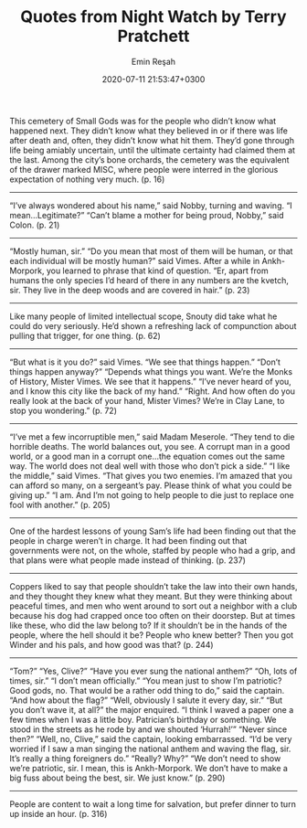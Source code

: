 ﻿---
title: Quotes from Night Watch by Terry Pratchett 
author: Emin Reşah
date:  2020-07-11 21:53:47+0300
expiryDate:
dp: 14972
featured_image: /images/header-26.jpg
---


This cemetery of Small Gods was for the people who didn’t know what happened next. They didn’t know what they believed in or if there was life after death and, often, they didn’t know what hit them. They’d gone through life being amiably uncertain, until the ultimate certainty had claimed them at the last. Among the city’s bone orchards, the cemetery was the equivalent of the drawer marked MISC, where people were interred in the glorious expectation of nothing very much. (p. 16)

---

“I’ve always wondered about his name,” said Nobby, turning and waving. “I mean…Legitimate?” “Can’t blame a mother for being proud, Nobby,” said Colon. (p. 21)

---

“Mostly human, sir.” “Do you mean that most of them will be human, or that each individual will be mostly human?” said Vimes. After a while in Ankh-Morpork, you learned to phrase that kind of question. “Er, apart from humans the only species I’d heard of there in any numbers are the kvetch, sir. They live in the deep woods and are covered in hair.” (p. 23)

---

Like many people of limited intellectual scope, Snouty did take what he could do very seriously. He’d shown a refreshing lack of compunction about pulling that trigger, for one thing. (p. 62)

---

“But what is it you do?” said Vimes. “We see that things happen.” “Don’t things happen anyway?” “Depends what things you want. We’re the Monks of History, Mister Vimes. We see that it happens.” “I’ve never heard of you, and I know this city like the back of my hand.” “Right. And how often do you really look at the back of your hand, Mister Vimes? We’re in Clay Lane, to stop you wondering.” (p. 72)

---

“I’ve met a few incorruptible men,” said Madam Meserole. “They tend to die horrible deaths. The world balances out, you see. A corrupt man in a good world, or a good man in a corrupt one…the equation comes out the same way. The world does not deal well with those who don’t pick a side.” “I like the middle,” said Vimes. “That gives you two enemies. I’m amazed that you can afford so many, on a sergeant’s pay. Please think of what you could be giving up.” “I am. And I’m not going to help people to die just to replace one fool with another.” (p. 205)

---

One of the hardest lessons of young Sam’s life had been finding out that the people in charge weren’t in charge. It had been finding out that governments were not, on the whole, staffed by people who had a grip, and that plans were what people made instead of thinking. (p. 237)

---

Coppers liked to say that people shouldn’t take the law into their own hands, and they thought they knew what they meant. But they were thinking about peaceful times, and men who went around to sort out a neighbor with a club because his dog had crapped once too often on their doorstep. But at times like these, who did the law belong to? If it shouldn’t be in the hands of the people, where the hell should it be? People who knew better? Then you got Winder and his pals, and how good was that? (p. 244)

---

“Tom?” “Yes, Clive?” “Have you ever sung the national anthem?” “Oh, lots of times, sir.” “I don’t mean officially.” “You mean just to show I’m patriotic? Good gods, no. That would be a rather odd thing to do,” said the captain. “And how about the flag?” “Well, obviously I salute it every day, sir.” “But you don’t wave it, at all?” the major enquired. “I think I waved a paper one a few times when I was a little boy. Patrician’s birthday or something. We stood in the streets as he rode by and we shouted ‘Hurrah!’” “Never since then?” “Well, no, Clive,” said the captain, looking embarrassed. “I’d be very worried if I saw a man singing the national anthem and waving the flag, sir. It’s really a thing foreigners do.” “Really? Why?” “We don’t need to show we’re patriotic, sir. I mean, this is Ankh-Morpork. We don’t have to make a big fuss about being the best, sir. We just know.” (p. 290)

---

People are content to wait a long time for salvation, but prefer dinner to turn up inside an hour. (p. 316)

